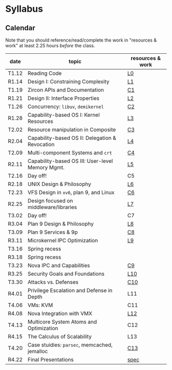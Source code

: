 # Syllabus

## Calendar

Note that you should reference/read/complete the work in "resources & work" at least 2.25 hours *before* the class.

| date  | topic                                            | resources & work                                                     |
| ---   | ---                                              | ---                                                                  |
| T1.12 | Reading Code                                     | [L0](./work.md#l0-reading-code)                                      |
| R1.14 | Design I: Constraining Complexity                | [L1](./work.md#l1-constraining-system-complexity)                    |
| T1.19 | Zircon APIs and Documentation                    | [C1](./work.md#c1-reading-documentation-event-management-and-zircon) |
| R1.21 | Design II: Interface Properties                  | [L2](./work.md#l2-interface-properties)                              |
| T1.26 | Concurrency: `libuv`, `demikernel`               | [C2](./work.md#c2-concurrency-on-servers)                            |
| R1.28 | Capability-based OS I: Kernel Resources          | [L3](./work.md#l3-capability-based-os-design-i)                      |
| T2.02 | Resource manipulation in Composite               | [C3](./work.md#c3-composite-runtime)                                 |
| R2.04 | Capability-based OS II: Delegation & Revocation  | [L4](./work.md#l4-capability-delegation-and-revocation)              |
| T2.09 | Multi-component Systems and `crt`                | [C4](./work.md#c4-using-the-crt-for-system-construction)             |
| R2.11 | Capability-based OS III: User-level Memory Mgmt. | [L5](./work.md#l5-user-level-management-of-kernel-memory)            |
| T2.16 | Day off!                                         | C5                                                                   |
| R2.18 | UNIX Design & Philosophy                         | [L6](./work.md#l6-unix)                                              |
| T2.23 | VFS Design in `xv6`, plan 9, and Linux           | [C6](./work.md#c6-vfs)                                               |
| R2.25 | Design focused on middleware/libraries           | [L7](./work.md#l7-beyond-unix)                                       |
| T3.02 | Day off!                                         | C7                                                                   |
| R3.04 | Plan 9 Design & Philosophy                       | [L8](./work.md#l8-plan-9)                                            |
| T3.09 | Plan 9 Services & 9p                             | [C8](./work.md#c8-plan-9)                                            |
| R3.11 | Microkernel IPC Optimization                     | [L9](./work.md#l9-microkernel-ipc-optimization)                      |
| T3.16 | Spring recess                                    |                                                                      |
| R3.18 | Spring recess                                    |                                                                      |
| T3.23 | Nova IPC and Capabilities                        | [C9](./work.md#c9-microkernel--vm-ipc)                               |
| R3.25 | Security Goals and Foundations                   | [L10](./work.md#l10-security-foundations)                            |
| T3.30 | Attacks vs. Defenses                             | [C10](./work.md#c10-attacks)                                         |
| R4.01 | Privilege Escalation and Defense in Depth        | L11                                                                  |
| T4.06 | VMs: KVM                                         | C11                                                                  |
| R4.08 | Nova Integration with VMX                        | [L12](./work.md#l12-nova-vmx-interface)                              |
| T4.13 | Multicore System Atoms and Optimization          | C12                                                                  |
| R4.15 | The Calculus of Scalability                      | L13                                                                  |
| T4.20 | Case stuidies: `parsec`, memcached, jemalloc     | [C13](./work.md#c13-memcached)                                       |
| R4.22 | Final Presentations                              | [spec](./work.md#project)                                            |
